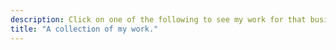 ```yaml
---
description: Click on one of the following to see my work for that business.
title: "A collection of my work."
---
```

